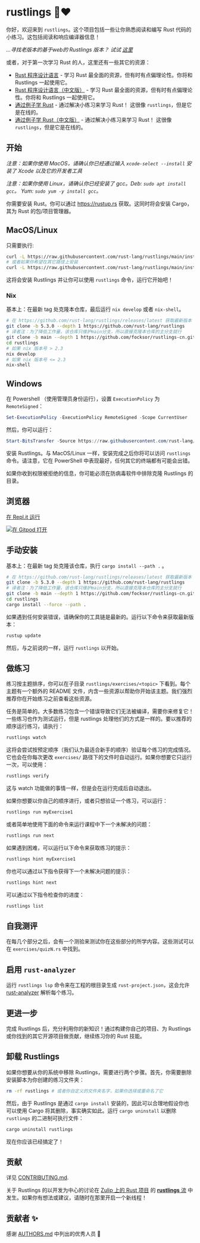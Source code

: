 # rustlings 🦀❤️

你好，欢迎来到 `rustlings`。这个项目包括一些让你熟悉阅读和编写 Rust 代码的小练习。这包括阅读和响应编译器信息！

_...寻找老版本的基于web的 Rustlings 版本？ 试试 [这里](https://github.com/rust-lang/rustlings/tree/rustlings-1)_

或者，对于第一次学习 Rust 的人，这里还有一些其它的资源：

- [Rust 程序设计语言](https://doc.rust-lang.org/book/index.html) - 学习 Rust 最全面的资源，但有时有点偏理论性。你将和 Rustlings 一起使用它。
- [Rust 程序设计语言（中文版）](https://rustwiki.org/zh-CN/book/) - 学习 Rust 最全面的资源，但有时有点偏理论性。你将和 Rustlings 一起使用它。
- [通过例子学 Rust](https://doc.rust-lang.org/rust-by-example/index.html) - 通过解决小练习来学习 Rust！ 这很像 `rustlings`，但是它是在线的。
- [通过例子学 Rust（中文版）](https://rustwiki.org/zh-CN/rust-by-example/) - 通过解决小练习来学习 Rust！ 这很像 `rustlings`，但是它是在线的。

## 开始

_注意：如果你使用 MacOS，请确认你已经通过输入 `xcode-select --install` 安装了 Xcode 以及它的开发者工具_

_注意：如果你使用 Linux，请确认你已经安装了 gcc。Deb: `sudo apt install gcc`。 Yum: `sudo yum -y install gcc`。_

你需要安装 Rust。你可以通过 https://rustup.rs 获取。这同时将会安装 Cargo，其为 Rust 的包/项目管理器。

## MacOS/Linux

只需要执行:

```bash
curl -L https://raw.githubusercontent.com/rust-lang/rustlings/main/install.sh | bash
# 或者如果你希望在其它路径上安装
curl -L https://raw.githubusercontent.com/rust-lang/rustlings/main/install.sh | bash -s mypath/
```

这将会安装 Rustlings 并让你可以使用 `rustlings` 命令，运行它开始吧！

### Nix
基本上：在最新 tag 处克隆本仓库，最后运行 `nix develop` 或者 `nix-shell`。

```bash
# 在 https://github.com/rust-lang/rustlings/releases/latest 获取最新版本 (编辑此文档时是 5.3.0)
git clone -b 5.3.0 --depth 1 https://github.com/rust-lang/rustlings
# 译者注：为了降低工作量，该仓库只维护main分支，所以直接克隆本仓库的主分支就行
git clone -b main --depth 1 https://github.com/focksor/rustlings-cn.git
cd rustlings
# 如果 nix 版本号 > 2.3
nix develop
# 如果 nix 版本号 <= 2.3
nix-shell
```

## Windows

在 Powershell （使用管理员身份运行），设置 `ExecutionPolicy` 为 `RemoteSigned`：

```ps1
Set-ExecutionPolicy -ExecutionPolicy RemoteSigned -Scope CurrentUser
```

然后，你可以运行：

```ps1
Start-BitsTransfer -Source https://raw.githubusercontent.com/rust-lang/rustlings/main/install.ps1 -Destination $env:TMP/install_rustlings.ps1; Unblock-File $env:TMP/install_rustlings.ps1; Invoke-Expression $env:TMP/install_rustlings.ps1
```

安装 Rustlings。与 MacOS/Linux 一样，安装完成之后你将可以访问 `rustlings` 命令。请注意，它在 PowerShell 中表现最好，任何其它的终端都有可能会出错。

如果你收到权限被拒绝的信息，你可能必须在防病毒软件中排除克隆 Rustlings 的目录。

## 浏览器

[在 Repl.it 运行](https://repl.it/github/focksor/rustlings-cn)

[![在 Gitpod 打开](https://gitpod.io/button/open-in-gitpod.svg)](https://gitpod.io/#https://github.com/focksor/rustlings-cn)

## 手动安装

基本上：在最新 tag 处克隆该仓库，执行 `cargo install --path .` 。

```bash
# 在 https://github.com/rust-lang/rustlings/releases/latest 获取最新版本 (编辑此文档时是 5.3.0)
git clone -b 5.3.0 --depth 1 https://github.com/rust-lang/rustlings
# 译者注：为了降低工作量，该仓库只维护main分支，所以直接克隆本仓库的主分支就行
git clone -b main --depth 1 https://github.com/focksor/rustlings-cn.git
cd rustlings
cargo install --force --path .
```

如果遇到任何安装错误，请确保你的工具链是最新的。运行以下命令来获取最新版本：

```bash
rustup update
```

然后，与之前说的一样，运行 `rustlings` 以开始。

## 做练习

练习按主题排序，你可以在子目录 `rustlings/exercises/<topic>` 下看到。每个主题有一个额外的 README 文件，内含一些资源以帮助你开始该主题。我们强烈推荐你在开始练习之前查看这些资源。

任务是简单的。大多数练习包含一个错误导致它们无法被编译，需要你来修复它！一些练习也作为测试运行，但是 rustlings 处理他们的方式是一样的。要以推荐的顺序运行练习，请执行：

```bash
rustlings watch
```

这将会尝试按预定顺序（我们认为最适合新手的顺序）验证每个练习的完成情况。它也会在你每次更改 `exercises/` 路径下的文件时自动运行。如果你想要它只运行一次，可以使用：

```bash
rustlings verify
```

这与 watch 功能做的事情一样，但是会在运行完成后自动退出。

如果你想要以你自己的顺序进行，或者只想验证一个练习，可以运行：

```bash
rustlings run myExercise1
```

或者简单地使用下面的命令来运行课程中下一个未解决的问题：

```bash
rustlings run next
```

如果遇到困难，可以运行以下命令来获取练习的提示：

```bash
rustlings hint myExercise1
```

你也可以通过以下指令获得下一个未解决问题的提示：

```bash
rustlings hint next
```

可以通过以下指令检查你的进度：

```bash
rustlings list
```

## 自我测评

在每几个部分之后，会有一个测验来测试你在这些部分的所学内容。这些测试可以在 `exercises/quizN.rs` 中找到。

## 启用 `rust-analyzer`

运行 `rustlings lsp` 命令来在工程的根目录生成 `rust-project.json`，这会允许 [rust-analyzer](https://rust-analyzer.github.io/) 解析每个练习。

## 更进一步

完成 Rustlings 后，充分利用你的新知识！通过构建你自己的项目、为 Rustlings 或你找到的其它开源项目做贡献，继续练习你的 Rust 技能。

## 卸载 Rustlings

如果你想要从你的系统中移除 Rustlings，需要进行两个步骤。首先，你需要删除安装脚本为你创建的练习文件夹：

```bash
rm -rf rustlings # 或者你自定义的文件夹名字，如果你选择或重命名了它
```

然后，由于 Rustlings 是通过 `cargo install` 安装的，因此可以合理地假设你也可以使用 Cargo 将其删除，事实确实如此。运行 `cargo uninstall` 以删除 `rustlings` 的二进制可执行文件：

```bash
cargo uninstall rustlings
```

现在你应该已经搞定了！

## 贡献

详见 [CONTRIBUTING.md](./CONTRIBUTING.md).

关于 Rustlings 的以开发为中心的讨论在 [Zulip 上的 Rust 项目](https://rust-lang.zulipchat.com) 的 [**rustlings** 流](https://rust-lang.zulipchat.com/#narrow/stream/334454-rustlings) 中发生。如果你有想法或建议，请随时在那里开启一个新线程！

## 贡献者 ✨

感谢 [AUTHORS.md](./AUTHORS.md) 中列出的优秀人员 🎉
